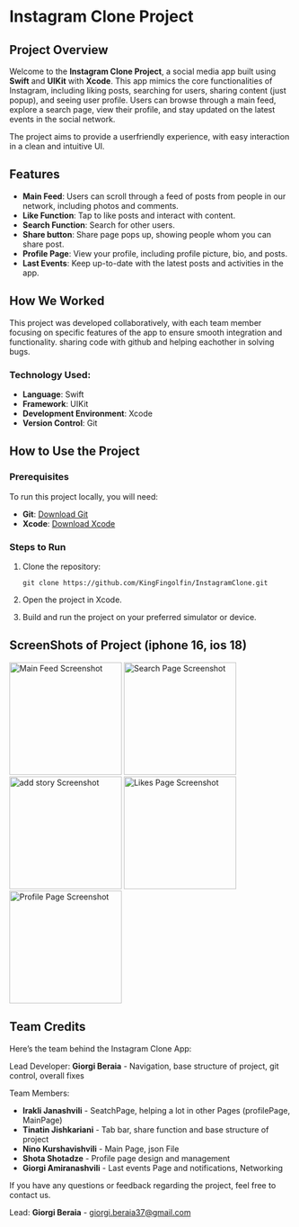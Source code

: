 # Instagram Clone Project

## Project Overview
Welcome to the **Instagram Clone Project**, a social media app built using **Swift** and **UIKit** with **Xcode**. This app mimics the core functionalities of Instagram, including liking posts, searching for users, sharing content (just popup), and seeing user profile. Users can browse through a main feed, explore a search page, view their profile, and stay updated on the latest events in the social network.

The project aims to provide a userfriendly experience, with easy interaction in a clean and intuitive UI.

## Features
- **Main Feed**: Users can scroll through a feed of posts from people in our network, including photos and comments.
- **Like Function**: Tap to like posts and interact with content.
- **Search Function**: Search for other users.
- **Share button**: Share page pops up, showing people whom you can share post.
- **Profile Page**: View your profile, including profile picture, bio, and posts.
- **Last Events**: Keep up-to-date with the latest posts and activities in the app.

## How We Worked
This project was developed collaboratively, with each team member focusing on specific features of the app to ensure smooth integration and functionality. sharing code with github and helping eachother in solving bugs.

### Technology Used:
- **Language**: Swift
- **Framework**: UIKit
- **Development Environment**: Xcode
- **Version Control**: Git

## How to Use the Project

### Prerequisites
To run this project locally, you will need:
- **Git**: [Download Git](https://git-scm.com/)
- **Xcode**: [Download Xcode](https://developer.apple.com/xcode/)

### Steps to Run
1. Clone the repository:  

   `git clone https://github.com/KingFingolfin/InstagramClone.git`

2. Open the project in Xcode.
3. Build and run the project on your preferred simulator or device.

## ScreenShots of Project (iphone 16, ios 18)
<img src="https://github.com/KingFingolfin/InstagramClone/blob/update/projectDesign/InstagramClone/Screenshots/main.png" alt="Main Feed Screenshot" width="200"/>
<img src="https://github.com/KingFingolfin/InstagramClone/blob/update/projectDesign/InstagramClone/Screenshots/search.png" alt="Search Page Screenshot" width="200"/>
<img src="https://github.com/KingFingolfin/InstagramClone/blob/update/projectDesign/InstagramClone/Screenshots/add.png" alt="add story Screenshot" width="200"/>
<img src="https://github.com/KingFingolfin/InstagramClone/blob/update/projectDesign/InstagramClone/Screenshots/likes.png" alt="Likes Page Screenshot" width="200"/>
<img src="https://github.com/KingFingolfin/InstagramClone/blob/update/projectDesign/InstagramClone/Screenshots/profile.png" alt="Profile Page Screenshot" width="200"/>

## Team Credits
Here’s the team behind the Instagram Clone App:

Lead Developer: **Giorgi Beraia** - Navigation, base structure of project, git control, overall fixes

Team Members:
- **Irakli Janashvili** - SeatchPage, helping a lot in other Pages (profilePage, MainPage)
- **Tinatin Jishkariani** - Tab bar, share function and base structure of project
- **Nino Kurshavishvili** - Main Page, json File
- **Shota Shotadze** - Profile page design and management
- **Giorgi Amiranashvili** - Last events Page and notifications, Networking

If you have any questions or feedback regarding the project, feel free to contact us.

Lead: **Giorgi Beraia** - giorgi.beraia37@gmail.com

